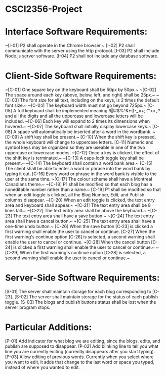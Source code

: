 # CSCI2356-Project

# Interface Software Requirements:

~[I-01] P2 shall operate in the Chrome browser.~
[I-02] P2 shall communicate with the server using the http protocol.
[I-03] P2 shall include Node.js server software.
[I-04] P2 shall not include any database software.

# Client-Side Software Requirements:

~[C-01] One square key on the keyboard shall be 50px by 50px.~
~[C-02] The space around each key (above, below, left, and right) shall be 25px.~
~[C-03] The font size for all text, including on the keys, is 2 times the default font size.~
~[C-04] The keyboard width must not go beyond 725px.~
[C-05] A full keyboard shall be implemented meaning !@#$%^&\*()-\_=+;:'"<>,.? and all the digits and all the uppercase and lowercase letters will be included.
~[C-06] Each key will expand to 2 times its dimensions when hovered.~
~[C-07] The keyboard shall initially display lowercase keys.~
[C-08] A space will automatically be inserted after a word in the wordbank.
~[C-09] A shift key shall be present.~
[C-10] When the shift key is pressed, the whole keyboard will change to uppercase letters.
[C-11] Numeric and symbol keys may be organized so they are useable in one of the two uppercase or lowercase modes.
~[C-12] Once a key is clicked, the effect of the shift key is terminated.~
~[C-13] A caps-lock toggle key shall be present.~
~[C-14] The keyboard shall contain a word bank area.~
[C-15] The client shall be able to enter a word or phrase into the word bank by typing it out.
[C-16] Every word or phrase in the word bank is visible to the user at the same time.
~[C-17] The colour scheme shall have a Montreal Canadians theme.~
~[C-18] P1 shall be modified so that each blog has a noneditable number rather than a name.~
[C-19] P1 shall be modified so that when an edit toggle is clicked, all the Blog Number, Edit, and Publish columns disappear.
~[C-20] When an edit toggle is clicked, the text entry area and keyboard shall appear.~
~[C-21] The text entry area shall be 8 lines tall.~
~[C-22] The text entry area shall be above the keyboard.~
~[C-23] The text entry area shall have a save button.~
~[C-24] The text entry area shall have a cancel button.~
~[C-25] The text entry area shall have a one-time undo button.~
[C-26] When the save button [C-23] is clicked a first warning shall enable the user to cancel or continue.
[C-27] When the first warning's continue option [C-26] is selected, a second warning shall enable the user to cancel or continue.
~[C-28] When the cancel button [C-24] is clicked a first warning shall enable the user to cancel or continue.~
~[C-29] When the first warning's continue option [C-28] is selected, a second warning shall enable the user to cancel or continue.~

# Server-Side Software Requirements:

[S-01] The server shall maintain storage for each blog corresponding to [C-23].
[S-02] The server shall maintain storage for the status of each publish toggle.
[S-03] The blogs and publish buttons status shall be lost when the server program stops.

# Particular Additions:

[P-01] Add indicator for what blog we are editing,
since the blogs, edits, and publish are supposed to disappear.
[P-02] Add blinking line to tell you what line you are currently editing
(currently disappears after you start typing).
[P-03] Allow editing of previous words. Currently when you select where you want to edit, it adds that change to the last word or space you typed, instead of where you wanted to edit.
